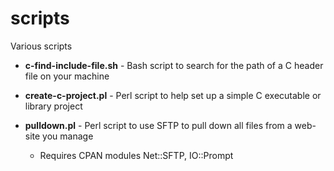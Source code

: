 scripts
=======

Various scripts

* __c-find-include-file.sh__ - Bash script to search for the path of a C header file on your machine

* __create-c-project.pl__ - Perl script to help set up a simple C executable or library project

* __pulldown.pl__ - Perl script to use SFTP to pull down all files from a web-site you manage

	- Requires CPAN modules Net::SFTP, IO::Prompt
